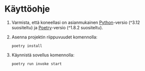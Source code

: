 # Käyttöohje

<!-- 
- Miten ohjelma suoritetaan
- Miten eri toiminnallisuuksia käytetään
- Minkä muotoisia syötteitä ohjelma hyväksyy
-->

1. Varmista, että koneellasi on asianmukainen [Python](https://www.python.org/)-versio (^3.12 suositeltu) ja [Poetry](https://python-poetry.org/)-versio (^1.8.2 suositeltu).

2. Asenna projektin riippuvuudet komennolla:

       poetry install

3. Käynnistä sovellus komennolla:

       poetry run invoke start
